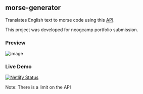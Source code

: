 ## morse-generator
Translates English text to morse code using this [API](https://funtranslations.com/api/minion). 

This project was developed for neogcamp portfolio submission.

### Preview
![image](https://user-images.githubusercontent.com/59335572/134687262-ef43e468-ed1c-482f-a819-8d41cfdb4e24.png)


### Live Demo

[![Netlify Status](https://api.netlify.com/api/v1/badges/74a38574-ba50-4bdd-bd99-07934480004c/deploy-status)](https://minionesegenerator.netlify.app)

Note: There is a limit on the API
